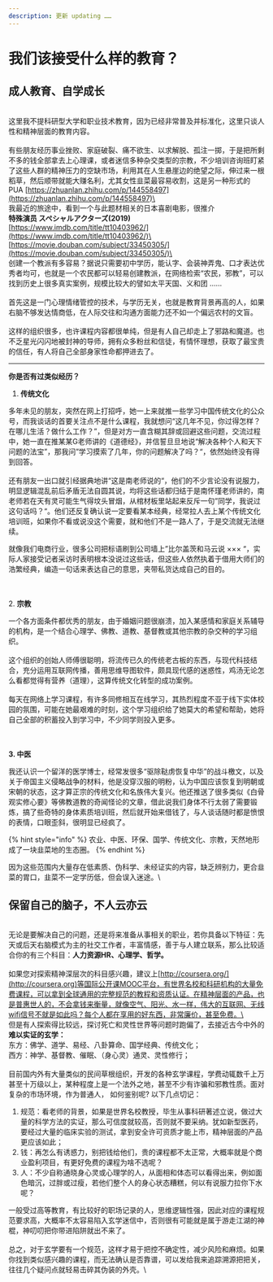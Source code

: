```yaml
---
description: 更新 updating ……
---
```


# 我们该接受什么样的教育？

## 成人教育、自学成长

\
这里我不提科研型大学和职业技术教育，因为已经非常普及并标准化，这里只谈人性和精神层面的教育内容。\
\
有些朋友经历事业挫败、家庭破裂、痛不欲生、以求解脱、孤注一掷，于是把所剩不多的钱全部拿去上心理课，或者迷信多种杂交类型的宗教，不少培训咨询班盯紧了这些人群的精神压力的空缺市场，利用其在人生悬崖边的绝望之际，伸过来一根稻草，然后顺带就能大赚名利，尤其女性韭菜最容易收割，这是另一种形式的PUA [https://zhuanlan.zhihu.com/p/144558497](https://zhuanlan.zhihu.com/p/144558497)\
\
&#x20;我最近的旅途中，看到一个与此题材相关的日本喜剧电影，很推介\
&#x20;**特殊演员 スペシャルアクターズ(2019)**\
&#x20;[https://www.imdb.com/title/tt10403962/](https://www.imdb.com/title/tt10403962/)\
&#x20;[https://movie.douban.com/subject/33450305/](https://movie.douban.com/subject/33450305/)\
\
&#x20;创建一个教派有多容易？据说只需要初中学历，能认字、会装神弄鬼、口才表达优秀者均可，也就是一个农民都可以轻易创建教派，在网络检索“农民，邪教”，可以找到历史上很多真实案例，规模比较大的譬如太平天国、义和团 ……\
\
&#x20;首先这是一门心理情绪管控的技术，与学历无关，也就是教育背景再高的人，如果右脑不够发达情商低，在人际交往和沟通方面能力还不如一个偏远农村的文盲。\
\
这样的组织很多，也许课程内容都很单纯，但是有人自己却走上了邪路和魔道。也不乏星光闪闪地被封神的导师，拥有众多粉丝和信徒，有情怀理想，获取了最宝贵的信任，有人将自己全部身家性命都押进去了。

****

**你是否有过类似经历？**

1. **传统文化**

&#x20;多年未见的朋友，突然在网上打招呼，她一上来就推一些学习中国传统文化的公众号，而我谈话的首要关注点不是什么课程，我就想问“这几年不见，你过得怎样？在哪儿生活？做什么工作？”，但是对方一直含糊其辞或回避这些问题，交流过程中，她一直在推某某G老师讲的《道德经》，并信誓旦旦地说“解决各种个人和天下问题的法宝”，那我问”学习摸索了几年，你的问题解决了吗？“，依然始终没有得到回答。\
\
&#x20;还有朋友一出口就引经据典地讲“这是南老师说的“，他们的不少言论没有说服力，明显逻辑混乱前后矛盾无法自圆其说，均将这些话都归结于是南怀瑾老师讲的，南老师若在天有灵可能生气得坟头冒烟，从棺材板里站起来反斥一句”同学，我说过这句话吗？“。他们还反复确认说一定要看某本经典，经常拉人去上某个传统文化培训班，如果你不看或说没这个需要，就和他们不是一路人了，于是交流就无法继续。

就像我们电商行业，很多公司把标语刷到公司墙上”比尔盖茨和马云说 ××× “，实际人家接受记者采访时表明根本没说过这些话，但这些人依然执着于借用大师们的浩繁经典，编造一句话来表达自己的意思，夹带私货达成自己的目的。

\
\
2\. **宗教**

&#x20;一个各方面条件都优秀的朋友，由于婚姻问题很崩溃，加入某感情和家庭关系辅导的机构，是一个结合心理学、佛教、道教、基督教或其他宗教的杂交种的学习组织。\
\
&#x20;这个组织的创始人师傅很聪明，将流传已久的传统老古板的东西，与现代科技结合，充分运用互联网传播，善用思维导图软件，颇具现代感的迷惑性，鸡汤无论怎么看都觉得有营养（道理），这算传统文化转型的成功案例。\
\
&#x20;每天在网络上学习课程，有许多同修相互在线学习，其热烈程度不亚于线下实体校园的氛围，可能在她最艰难的时刻，这个学习组织给了她莫大的希望和帮助，她将自己全部的积蓄投入到学习中，不少同学则投入更多。

\
\
**3. 中医**

我还认识一个留洋的医学博士，经常发很多“驱除鞑虏恢复中华”的战斗檄文，以及关于帝国主义侵略战争的材料，他是没穿汉服的明粉，认为中国应该恢复到明朝或宋朝的状态，这才算正宗的传统文化和名族伟大复兴。他还推送了很多类似《白骨观实修心要》等佛教道教的奇闻怪论的文章，借此说我们身体不行太弱了需要锻炼，搞了些奇特的身体素质培训班，然后就开始来借钱了，与人谈话随时都是愤恨的表情，口眼歪斜，很明显已经疯了。

{% hint style="info" %}
农业、中医、环保、国学、传统文化、宗教，天然地形成了一块韭菜地的生态圈。
{% endhint %}

因为这些范围内大量存在低素质、伪科学、未经证实的内容，缺乏辨别力，更合韭菜的胃口，韭菜不一定学历低，但会误入迷途。\


## 保留自己的脑子，不人云亦云

\
&#x20;无论是要解决自己的问题，还是将来准备从事相关的职业，若你具备以下特征：先天或后天右脑模式为主的社交工作者，丰富情感，善于与人建立联系，那么比较适合你的有三个科目：**人力资源HR、心理学、哲学。**\
\
&#x20;如果您对探索精神深层次的科目感兴趣，建议上[http://coursera.org/](http://coursera.org)等国际公开课MOOC平台，有世界名校和科研机构的大量免费课程，可以拿到全球通用的完整规范的教程和资质认证。在精神层面的产品，也是普惠世人的，不会拿钱来衡量，就像空气、阳光、水一样，伟大的互联网、无线wifi信号不就是如此吗？每个人都在享用的好东西，非常廉价，甚至免费。\
\
&#x20;但是有人探索得比较远，探讨死亡和灵性世界等问题时跑偏了，去接近古今中外的**难以实证的玄学：**\
&#x20;东方：佛学、道学、易经、八卦算命、国学经典、传统文化；\
&#x20;西方：神学、基督教、催眠、（身心灵）通灵、灵性修行；\
\
&#x20;目前国内外有大量类似的民间草根组织，开发的各种玄学课程，学费动辄数千上万甚至十万级以上，某种程度上是一个法外之地，甚至不少有诈骗和邪教性质。面对复杂的市场环境，作为普通人， 如何鉴别呢? 以下几点切记：

1. 规范：看老师的背景，如果是世界名校教授，毕生从事科研著述立说，做过大量的科学方法的实证，那么可信度就较高，否则就不要采纳。犹如新型医药，要经过大量的临床实验的测试，拿到安全许可资质才能上市，精神层面的产品更应该如此；
2. 钱：再怎么有诱惑力，别把钱给他们，贵的课程都不太正常，大概率就是个商业盈利项目，有更好免费的课程为啥不选呢？
3. 人：不少自称通晓身心灵或心理学的人，从面相和体态可以看得出来，例如面色暗沉，过胖或过瘦，若他们整个人的身心状态糟糕，何以有说服力拉你下水呢？

&#x20;一般受过高等教育，有比较好的职场记录的人，思维逻辑性强，因此对应的课程规范要求高，大概率不太容易陷入玄学迷信中，否则很有可能就是属于游走江湖的神棍，神叨叨把你带进陷阱就出不来了。\
\
&#x20;总之，对于玄学要有一个规范，这样才易于把控不确定性，减少风险和麻烦。如果你找到类似感兴趣的课程，而无法确认是否靠谱，可以发给我来追踪溯源把把关，往往几个疑问点就轻易击碎其伪装的外壳。\

